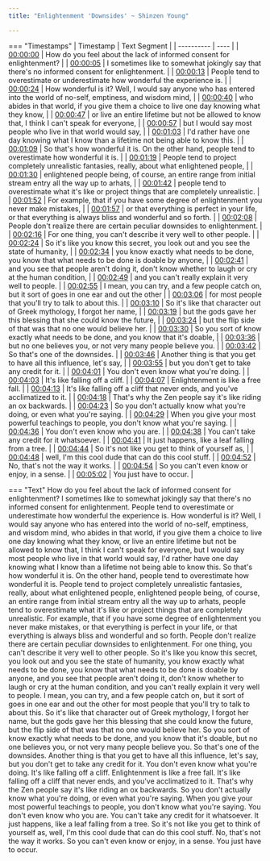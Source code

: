```yaml
---
title: "Enlightenment 'Downsides' ~ Shinzen Young"

---
```

=== "Timestamps"
    | Timestamp | Text Segment |
    | ---------- | ----  |
    | [00:00:00](https://www.youtube.com/watch?v=qoAbCgmhqdM&t=0) |  How do you feel about the lack of informed consent for enlightenment? |
    | [00:00:05](https://www.youtube.com/watch?v=qoAbCgmhqdM&t=5) |  I sometimes like to somewhat jokingly say that there's no informed consent for enlightenment. |
    | [00:00:13](https://www.youtube.com/watch?v=qoAbCgmhqdM&t=13) |  People tend to overestimate or underestimate how wonderful the experience is. |
    | [00:00:24](https://www.youtube.com/watch?v=qoAbCgmhqdM&t=24) |  How wonderful is it? Well, I would say anyone who has entered into the world of no-self, emptiness, and wisdom mind, |
    | [00:00:40](https://www.youtube.com/watch?v=qoAbCgmhqdM&t=40) |  who abides in that world, if you give them a choice to live one day knowing what they know, |
    | [00:00:47](https://www.youtube.com/watch?v=qoAbCgmhqdM&t=47) |  or live an entire lifetime but not be allowed to know that, I think I can't speak for everyone, |
    | [00:00:57](https://www.youtube.com/watch?v=qoAbCgmhqdM&t=57) |  but I would say most people who live in that world would say, |
    | [00:01:03](https://www.youtube.com/watch?v=qoAbCgmhqdM&t=63) |  I'd rather have one day knowing what I know than a lifetime not being able to know this. |
    | [00:01:09](https://www.youtube.com/watch?v=qoAbCgmhqdM&t=69) |  So that's how wonderful it is. On the other hand, people tend to overestimate how wonderful it is. |
    | [00:01:19](https://www.youtube.com/watch?v=qoAbCgmhqdM&t=79) |  People tend to project completely unrealistic fantasies, really, about what enlightened people, |
    | [00:01:30](https://www.youtube.com/watch?v=qoAbCgmhqdM&t=90) |  enlightened people being, of course, an entire range from initial stream entry all the way up to arhats, |
    | [00:01:42](https://www.youtube.com/watch?v=qoAbCgmhqdM&t=102) |  people tend to overestimate what it's like or project things that are completely unrealistic. |
    | [00:01:52](https://www.youtube.com/watch?v=qoAbCgmhqdM&t=112) |  For example, that if you have some degree of enlightenment you never make mistakes, |
    | [00:01:57](https://www.youtube.com/watch?v=qoAbCgmhqdM&t=117) |  or that everything is perfect in your life, or that everything is always bliss and wonderful and so forth. |
    | [00:02:08](https://www.youtube.com/watch?v=qoAbCgmhqdM&t=128) |  People don't realize there are certain peculiar downsides to enlightenment. |
    | [00:02:16](https://www.youtube.com/watch?v=qoAbCgmhqdM&t=136) |  For one thing, you can't describe it very well to other people. |
    | [00:02:24](https://www.youtube.com/watch?v=qoAbCgmhqdM&t=144) |  So it's like you know this secret, you look out and you see the state of humanity, |
    | [00:02:34](https://www.youtube.com/watch?v=qoAbCgmhqdM&t=154) |  you know exactly what needs to be done, you know that what needs to be done is doable by anyone, |
    | [00:02:41](https://www.youtube.com/watch?v=qoAbCgmhqdM&t=161) |  and you see that people aren't doing it, don't know whether to laugh or cry at the human condition, |
    | [00:02:49](https://www.youtube.com/watch?v=qoAbCgmhqdM&t=169) |  and you can't really explain it very well to people. |
    | [00:02:55](https://www.youtube.com/watch?v=qoAbCgmhqdM&t=175) |  I mean, you can try, and a few people catch on, but it sort of goes in one ear and out the other |
    | [00:03:06](https://www.youtube.com/watch?v=qoAbCgmhqdM&t=186) |  for most people that you'll try to talk to about this. |
    | [00:03:10](https://www.youtube.com/watch?v=qoAbCgmhqdM&t=190) |  So it's like that character out of Greek mythology, I forgot her name, |
    | [00:03:19](https://www.youtube.com/watch?v=qoAbCgmhqdM&t=199) |  but the gods gave her this blessing that she could know the future, |
    | [00:03:24](https://www.youtube.com/watch?v=qoAbCgmhqdM&t=204) |  but the flip side of that was that no one would believe her. |
    | [00:03:30](https://www.youtube.com/watch?v=qoAbCgmhqdM&t=210) |  So you sort of know exactly what needs to be done, and you know that it's doable, |
    | [00:03:36](https://www.youtube.com/watch?v=qoAbCgmhqdM&t=216) |  but no one believes you, or not very many people believe you. |
    | [00:03:42](https://www.youtube.com/watch?v=qoAbCgmhqdM&t=222) |  So that's one of the downsides. |
    | [00:03:46](https://www.youtube.com/watch?v=qoAbCgmhqdM&t=226) |  Another thing is that you get to have all this influence, let's say, |
    | [00:03:55](https://www.youtube.com/watch?v=qoAbCgmhqdM&t=235) |  but you don't get to take any credit for it. |
    | [00:04:01](https://www.youtube.com/watch?v=qoAbCgmhqdM&t=241) |  You don't even know what you're doing. |
    | [00:04:03](https://www.youtube.com/watch?v=qoAbCgmhqdM&t=243) |  It's like falling off a cliff. |
    | [00:04:07](https://www.youtube.com/watch?v=qoAbCgmhqdM&t=247) |  Enlightenment is like a free fall. |
    | [00:04:13](https://www.youtube.com/watch?v=qoAbCgmhqdM&t=253) |  It's like falling off a cliff that never ends, and you've acclimatized to it. |
    | [00:04:18](https://www.youtube.com/watch?v=qoAbCgmhqdM&t=258) |  That's why the Zen people say it's like riding an ox backwards. |
    | [00:04:23](https://www.youtube.com/watch?v=qoAbCgmhqdM&t=263) |  So you don't actually know what you're doing, or even what you're saying. |
    | [00:04:29](https://www.youtube.com/watch?v=qoAbCgmhqdM&t=269) |  When you give your most powerful teachings to people, you don't know what you're saying. |
    | [00:04:36](https://www.youtube.com/watch?v=qoAbCgmhqdM&t=276) |  You don't even know who you are. |
    | [00:04:38](https://www.youtube.com/watch?v=qoAbCgmhqdM&t=278) |  You can't take any credit for it whatsoever. |
    | [00:04:41](https://www.youtube.com/watch?v=qoAbCgmhqdM&t=281) |  It just happens, like a leaf falling from a tree. |
    | [00:04:44](https://www.youtube.com/watch?v=qoAbCgmhqdM&t=284) |  So it's not like you get to think of yourself as, |
    | [00:04:48](https://www.youtube.com/watch?v=qoAbCgmhqdM&t=288) |  well, I'm this cool dude that can do this cool stuff. |
    | [00:04:52](https://www.youtube.com/watch?v=qoAbCgmhqdM&t=292) |  No, that's not the way it works. |
    | [00:04:54](https://www.youtube.com/watch?v=qoAbCgmhqdM&t=294) |  So you can't even know or enjoy, in a sense. |
    | [00:05:02](https://www.youtube.com/watch?v=qoAbCgmhqdM&t=302) |  You just have to occur. |

=== "Text"
     How do you feel about the lack of informed consent for enlightenment? I sometimes like to somewhat jokingly say that there's no informed consent for enlightenment. People tend to overestimate or underestimate how wonderful the experience is. How wonderful is it? Well, I would say anyone who has entered into the world of no-self, emptiness, and wisdom mind, who abides in that world, if you give them a choice to live one day knowing what they know, or live an entire lifetime but not be allowed to know that, I think I can't speak for everyone, but I would say most people who live in that world would say, I'd rather have one day knowing what I know than a lifetime not being able to know this. So that's how wonderful it is. On the other hand, people tend to overestimate how wonderful it is. People tend to project completely unrealistic fantasies, really, about what enlightened people, enlightened people being, of course, an entire range from initial stream entry all the way up to arhats, people tend to overestimate what it's like or project things that are completely unrealistic. For example, that if you have some degree of enlightenment you never make mistakes, or that everything is perfect in your life, or that everything is always bliss and wonderful and so forth. People don't realize there are certain peculiar downsides to enlightenment. For one thing, you can't describe it very well to other people. So it's like you know this secret, you look out and you see the state of humanity, you know exactly what needs to be done, you know that what needs to be done is doable by anyone, and you see that people aren't doing it, don't know whether to laugh or cry at the human condition, and you can't really explain it very well to people. I mean, you can try, and a few people catch on, but it sort of goes in one ear and out the other for most people that you'll try to talk to about this. So it's like that character out of Greek mythology, I forgot her name, but the gods gave her this blessing that she could know the future, but the flip side of that was that no one would believe her. So you sort of know exactly what needs to be done, and you know that it's doable, but no one believes you, or not very many people believe you. So that's one of the downsides. Another thing is that you get to have all this influence, let's say, but you don't get to take any credit for it. You don't even know what you're doing. It's like falling off a cliff. Enlightenment is like a free fall. It's like falling off a cliff that never ends, and you've acclimatized to it. That's why the Zen people say it's like riding an ox backwards. So you don't actually know what you're doing, or even what you're saying. When you give your most powerful teachings to people, you don't know what you're saying. You don't even know who you are. You can't take any credit for it whatsoever. It just happens, like a leaf falling from a tree. So it's not like you get to think of yourself as, well, I'm this cool dude that can do this cool stuff. No, that's not the way it works. So you can't even know or enjoy, in a sense. You just have to occur.